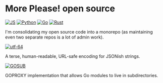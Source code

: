 # More Please! open source

[![JS](https://github.com/more-please/more-stuff/actions/workflows/js.yml/badge.svg)](https://github.com/more-please/more-stuff/actions/workflows/js.yml)
[![Python](https://github.com/more-please/more-stuff/actions/workflows/py.yml/badge.svg)](https://github.com/more-please/more-stuff/actions/workflows/py.yml)
[![Go](https://github.com/more-please/more-stuff/actions/workflows/go.yml/badge.svg)](https://github.com/more-please/more-stuff/actions/workflows/go.yml)
[![Rust](https://github.com/more-please/more-stuff/actions/workflows/rust.yml/badge.svg)](https://github.com/more-please/more-stuff/actions/workflows/rust.yml)

I'm consolidating my open source code into a monorepo (as maintaining even two separate repos is a lot of admin work).

[![utf-64](https://raw.githubusercontent.com/more-please/more-stuff/main/utf64/utf64.svg)](utf64)

A terse, human-readable, URL-safe encoding for JSONish strings.

[![GOSUB](https://raw.githubusercontent.com/more-please/more-stuff/main/gosub/assets/gosub.svg)](gosub)

GOPROXY implementation that allows Go modules to live in subdirectories.
